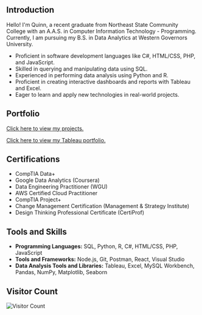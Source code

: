## Introduction

Hello! I'm Quinn, a recent graduate from Northeast State Community College with an A.A.S. in Computer Information Technology - Programming. Currently, I am pursuing my B.S. in Data Analytics at Western Governors University.

- Proficient in software development languages like C#, HTML/CSS, PHP, and JavaScript.
- Skilled in querying and manipulating data using SQL.
- Experienced in performing data analysis using Python and R.
- Proficient in creating interactive dashboards and reports with Tableau and Excel.
- Eager to learn and apply new technologies in real-world projects.


## Portfolio

[Click here to view my projects.](https://github.com/qetate/ProjectGuide/blob/main/README.md)

[Click here to view my Tableau portfolio.](https://public.tableau.com/app/profile/quinn.tate/vizzes)


## Certifications

- CompTIA Data+
- Google Data Analytics (Coursera)
- Data Engineering Practitioner (WGU)
- AWS Certified Cloud Practitioner
- CompTIA Project+
- Change Management Certification (Management & Strategy Institute)
- Design Thinking Professional Certificate (CertiProf)


## Tools and Skills

- **Programming Languages:** SQL, Python, R, C#, HTML/CSS, PHP, JavaScript
- **Tools and Frameworks:** Node.js, Git, Postman, React, Visual Studio
- **Data Analysis Tools and Libraries:** Tableau, Excel, MySQL Workbench, Pandas, NumPy, Matplotlib, Seaborn


## Visitor Count
![Visitor Count](https://profile-counter.glitch.me/qetate/count.svg)
